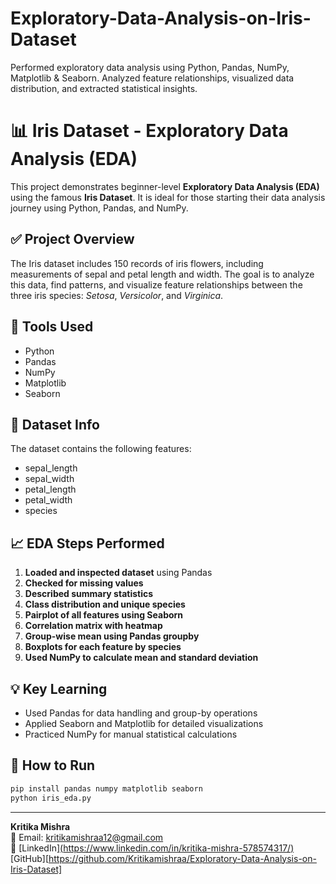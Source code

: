 # Exploratory-Data-Analysis-on-Iris-Dataset
Performed exploratory data analysis using Python, Pandas, NumPy, Matplotlib &amp; Seaborn. Analyzed feature relationships, visualized data distribution, and extracted statistical insights.


# 📊 Iris Dataset - Exploratory Data Analysis (EDA)

This project demonstrates beginner-level **Exploratory Data Analysis (EDA)** using the famous **Iris Dataset**. It is ideal for those starting their data analysis journey using Python, Pandas, and NumPy.

## ✅ Project Overview
The Iris dataset includes 150 records of iris flowers, including measurements of sepal and petal length and width. The goal is to analyze this data, find patterns, and visualize feature relationships between the three iris species: *Setosa*, *Versicolor*, and *Virginica*.

## 🔧 Tools Used
- Python
- Pandas
- NumPy
- Matplotlib
- Seaborn

## 📁 Dataset Info
The dataset contains the following features:
- sepal_length
- sepal_width
- petal_length
- petal_width
- species

## 📈 EDA Steps Performed
1. **Loaded and inspected dataset** using Pandas
2. **Checked for missing values**
3. **Described summary statistics**
4. **Class distribution and unique species**
5. **Pairplot of all features using Seaborn**
6. **Correlation matrix with heatmap**
7. **Group-wise mean using Pandas groupby**
8. **Boxplots for each feature by species**
9. **Used NumPy to calculate mean and standard deviation**

## 💡 Key Learning
- Used Pandas for data handling and group-by operations
- Applied Seaborn and Matplotlib for detailed visualizations
- Practiced NumPy for manual statistical calculations


## 📄 How to Run
```bash
pip install pandas numpy matplotlib seaborn
python iris_eda.py
```

---

**Kritika Mishra**  
📧 Email: kritikamishraa12@gmail.com  
🔗 [LinkedIn][(https://www.linkedin.com/in/kritika-mishra-578574317/) ](https://www.linkedin.com/in/kritika-mishra-578574317/) 
    [GitHub][https://github.com/Kritikamishraa/Exploratory-Data-Analysis-on-Iris-Dataset]

